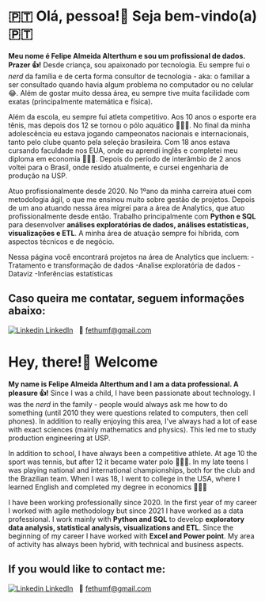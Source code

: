 <p align='center'>
  <h1> 🇵🇹 Olá, pessoa!👋 Seja bem-vindo(a) 🇵🇹 </h1>
</p>

**Meu nome é Felipe Almeida Alterthum e sou um profissional de dados. Prazer 👍!**  Desde criança, sou apaixonado por tecnologia. Eu sempre fui o *nerd* da família e de certa forma consultor de tecnologia - aka: o familiar a ser consultado quando havia algum problema no computador ou no celular 😂. Além de gostar muito dessa área, eu sempre tive muita facilidade com exatas (principalmente matemática e física).

Além da escola, eu sempre fui atleta competitivo. Aos 10 anos o esporte era tênis, mas depois dos 12 se tornou o pólo aquático 🤽🤽🤽. No final da minha adolescência eu estava jogando campeonatos nacionais e internacionais, tanto pelo clube quanto pela seleção brasileira. Com 18 anos estava cursando faculdade nos EUA, onde eu aprendi inglês e completei meu diploma em economia 🧑🏼‍✈️. Depois do período de interâmbio de 2 anos voltei para o Brasil, onde resido atualmente, e cursei engenharia de produção na USP. 

Atuo profissionalmente desde 2020. No 1ºano da minha carreira atuei com metodologia ágil, o que me ensinou muito sobre gestão de projetos. Depois de um ano atuando nessa área migrei para a área de Analytics, que atuo profissionalmente desde então. Trabalho principalmente com **Python e SQL** para desenvolver **análises exploratórias de dados, análises estatísticas, visualizações e ETL**. A minha área de atuação sempre foi híbrida, com aspectos técnicos e de negócio.

Nessa página você encontrará projetos na área de Analytics que incluem:
-Tratamento e transformação de dados
-Analise exploratória de dados
-Dataviz
-Inferências estatísticas

## Caso queira me contatar, seguem informações abaixo:
[![Linkedin](https://i.stack.imgur.com/gVE0j.png) LinkedIn](https://www.linkedin.com/in/fethum/)
&nbsp;
📧 fethumf@gmail.com

<p align='center'>
  <h1> Hey, there!👋 Welcome </h1> 
</p>


**My name is Felipe Almeida Alterthum and I am a data professional. A pleasure 👍!** Since I was a child, I have been passionate about technology. I was the *nerd* in the family - people would always ask me how to do something (until 2010 they were questions related to computers, then cell phones). In addition to really enjoying this area, I've always had a lot of ease with exact sciences (mainly mathematics and physics). This led me to study production engineering at USP. 

In addition to school, I have always been a competitive athlete. At age 10 the sport was tennis, but after 12 it became water polo 🤽🤽🤽. In my late teens I was playing national and international championships, both for the club and the Brazilian team. When I was 18, I went to college in the USA, where I learned English and completed my degree in economics 🧑🏼‍✈️

I have been working professionally since 2020. In the first year of my career I worked with agile methodology but since 2021 I have worked as a data professional. I work mainly with **Python and SQL** to develop **exploratory data analysis, statistical analysis, visualizations and ETL**. Since the beginning of my career I have worked with **Excel and Power point**. My area of activity has always been hybrid, with technical and business aspects.

## If you would like to contact me:
[![Linkedin](https://i.stack.imgur.com/gVE0j.png) LinkedIn](https://www.linkedin.com/in/fethum/)
&nbsp;
📧 fethumf@gmail.com



